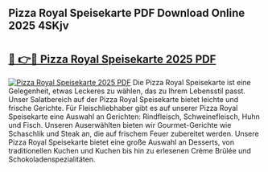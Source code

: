 ## Pizza Royal Speisekarte PDF Download Online 2025 4SKjv

# <h2><a href="http://gcbddhy.nevu.top/?p=Pizza+Royal+Speisekarte">🔗 👉🔴 Pizza Royal Speisekarte 2025 PDF</a></h2>

[![Pizza Royal Speisekarte 2025 PDF](https://i.imgur.com/dBaPXMq.png)](http://gcbddhy.nevu.top/?p=Pizza+Royal+Speisekarte)
Die Pizza Royal Speisekarte ist eine Gelegenheit, etwas Leckeres zu wählen, das zu Ihrem Lebensstil passt. Unser Salatbereich auf der Pizza Royal Speisekarte bietet leichte und frische Gerichte. Für Fleischliebhaber gibt es auf unserer Pizza Royal Speisekarte eine Auswahl an Gerichten: Rindfleisch, Schweinefleisch, Huhn und Fisch. Unseren Auserwählten bieten wir Gourmet-Gerichte wie Schaschlik und Steak an, die auf frischem Feuer zubereitet werden. Unsere Pizza Royal Speisekarte bietet eine große Auswahl an Desserts, von traditionellen Kuchen und Kuchen bis hin zu erlesenen Crème Brûlée und Schokoladenspezialitäten.
